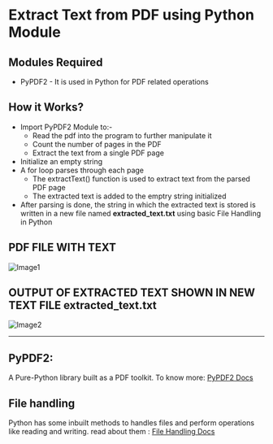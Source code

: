 # Extract Text from PDF using Python Module

## Modules Required
- PyPDF2 - It is used in Python for PDF related operations

## How it Works?
* Import PyPDF2 Module to:-
  * Read the pdf into the program to further manipulate it 
  * Count the number of pages in the PDF
  * Extract the text from a single PDF page
* Initialize an empty string
* A for loop parses through each page 
  * The extractText() function is used to extract text from the parsed PDF page
  * The extracted text is added to the emptry string initialized
* After parsing is done, the string in which the extracted text is stored is written in a new file named **extracted_text.txt** using basic File Handling in Python

## PDF FILE WITH TEXT
![Image1](Screenshot%20(243).png)



## OUTPUT OF EXTRACTED TEXT SHOWN IN NEW TEXT FILE **extracted_text.txt**
![Image2](Screenshot%20(242).png)



----------------------------------------------------------------------------------
## PyPDF2: 
A Pure-Python library built as a PDF toolkit.
To know more: [PyPDF2 Docs](https://pythonhosted.org/PyPDF2/)

## File handling
Python has some inbuilt methods to handles files and perform operations like reading and writing.
read about them : [File Handling Docs](https://www.geeksforgeeks.org/reading-writing-text-files-python/)
